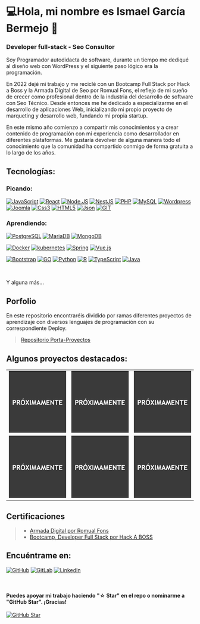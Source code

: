 


# 💻<!--![https://ismaelgb.dev](https://raw.githubusercontent.com/) -->Hola, mi nombre es Ismael García Bermejo 👋
### Developer full-stack - Seo Consultor


Soy Programador autodidacta de software, durante un tiempo me dediqué al diseño web con WordPress y el siguiente paso lógico era la programación.

En 2022 dejé mi trabajo y me reciclé con un Bootcamp Full Stack por Hack a Boss y la Armada Digital de Seo por Romual Fons, el reflejo de mi sueño de crecer como profesional dentro de la industria del desarrollo de software con Seo Técnico.
Desde entonces me he dedicado a especializarme en el desarrollo de aplicaciones Web, inicializando mi propio proyecto de marqueting y desarrollo web, fundando mi propia startup.

En este mismo año comienzo a compartir mis conocimientos y a crear contenido de programación con mi experiencia como desarrollador en diferentes plataformas. Me gustaría devolver de alguna manera todo el conocimiento que la comunidad ha compartido conmigo de forma gratuita a lo largo de los años.

## Tecnologías:
### Picando:
[![JavaScript](https://img.shields.io/badge/JavaScript-F7DF1E?style=for-the-badge&logo=javascript&logoColor=white&labelColor=101010)]()
[![React](https://img.shields.io/badge/React-20232A?style=for-the-badge&logo=react&logoColor=61DAFB&labelColor=101010)]()
[![Node.JS](https://img.shields.io/badge/Node.JS-339933?style=for-the-badge&logo=node.js&logoColor=white&labelColor=101010)]()
[![NestJS](https://img.shields.io/badge/nestjs-%23E0234E.svg?style=for-the-badge&logo=nestjs&logoColor=white&labelColor=101010)]()
[![PHP](https://img.shields.io/badge/PHP-777BB4?style=for-the-badge&logo=php&logoColor=white&labelColor=101010)]()
[![MySQL](https://img.shields.io/badge/MySQL-4479A1?style=for-the-badge&logo=mysql&logoColor=white&labelColor=101010)]()
[![Wordpress](https://img.shields.io/badge/Wordpress-29A7DF?style=for-the-badge&logo=wordpress&logoColor=white&labelColor=101010)]()
[![Joomla](https://img.shields.io/badge/Joomla-D14836?style=for-the-badge&logo=joomla&logoColor=white&labelColor=101010)]()
[![Css3](https://img.shields.io/badge/CSS3-1572B6?style=for-the-badge&logo=css3&logoColor=white&labelColor=101010)]()
[![HTML5](https://img.shields.io/badge/HTML5-E34F26?style=for-the-badge&logo=html5&logoColor=white&labelColor=101010)]()
[![Json](https://img.shields.io/badge/json-5E5C5C?style=for-the-badge&logo=json&logoColor=white&labelColor=101010)]()
[![GIT](https://img.shields.io/badge/GIT-E44C30?style=for-the-badge&logo=git&logoColor=white&labelColor=101010)]()
<!--[![Drupal](https://img.shields.io/badge/Drupal-0678BE?style=for-the-badge&logo=drupal&logoColor=white&labelColor=101010)]()-->
### Aprendiendo:
[![PostgreSQL](https://img.shields.io/badge/PostgreSQL-316192?style=for-the-badge&logo=postgresql&logoColor=white&labelColor=101010)]()
[![MariaDB](https://img.shields.io/badge/MariaDB-003545?style=for-the-badge&logo=mariadb&logoColor=white&labelColor=101010)]()
[![MongoDB](https://img.shields.io/badge/MongoDB-4EA94B?style=for-the-badge&logo=mongodb&logoColor=white&labelColor=101010)]()
<!--[![Microsoft SQL Server](https://img.shields.io/badge/Microsoft%20SQL%20Server-CC2927?style=for-the-badge&logo=microsoft%20sql%20server&logoColor=white&labelColor=101010)]()-->
<!--[![Oracle](https://img.shields.io/badge/Oracle-F80000?style=for-the-badge&logo=Oracle&logoColor=white&labelColor=101010)]()-->
<!--[![Cassandra](https://img.shields.io/badge/Cassandra-1287B1?style=for-the-badge&logo=apache%20cassandra&logoColor=white&labelColor=101010)]()-->
[![Docker](https://img.shields.io/badge/Docker-2CA5E0?style=for-the-badge&logo=docker&logoColor=white&labelColor=101010)]()
[![kubernetes](https://img.shields.io/badge/kubernetes-326ce5.svg?&style=for-the-badge&logo=kubernetes&logoColor=white&labelColor=101010)]()
[![Spring](https://img.shields.io/badge/Spring-6DB33F?style=for-the-badge&logo=spring&logoColor=white&labelColor=101010)]()
[![Vue.js](https://img.shields.io/badge/Vue.js-35495E?style=for-the-badge&logo=vuedotjs&logoColor=4FC08D&labelColor=101010)]()
<!--[![Django](https://img.shields.io/badge/Django-092E20?style=for-the-badge&logo=django&logoColor=green&labelColor=101010)]()
[![Flask](https://img.shields.io/badge/Flask-000001?style=for-the-badge&logo=flask&logoColor=white&labelColor=101010)]()
[![jQuery](https://img.shields.io/badge/jQuery-0769AD?style=for-the-badge&logo=jquery&logoColor=white&labelColor=101010)]()
[![next.js](https://img.shields.io/badge/next.js-0000020?style=for-the-badge&logo=nextdotjs&logoColor=white&labelColor=101010)]()
[![Ruby on Rails](https://img.shields.io/badge/Ruby_on_Rails-CC0000?style=for-the-badge&logo=ruby-on-rails&logoColor=white&labelColor=101010)]()
[![Scala](https://img.shields.io/badge/Scala-DC322F?style=for-the-badge&logo=scala&logoColor=white&labelColor=101010)]()-->
<!--[![Laravel](https://img.shields.io/badge/Laravel-FF2D20?style=for-the-badge&logo=laravel&logoColor=white&labelColor=101010)]()-->
[![Bootstrap](https://img.shields.io/badge/Bootstrap-563D7C?style=for-the-badge&logo=bootstrap&logoColor=white&labelColor=101010)]()
[![GO](https://img.shields.io/badge/Go-00ADD8?style=for-the-badge&logo=go&logoColor=white&labelColor=101010)]()
[![Python](https://img.shields.io/badge/Python-FFD43B?style=for-the-badge&logo=python&logoColor=blue&labelColor=101010)]()
[![R](https://img.shields.io/badge/R-276DC3?style=for-the-badge&logo=r&logoColor=white&labelColor=101010)]()
[![TypeScript](https://img.shields.io/badge/TypeScript-007ACC?style=for-the-badge&logo=typescript&logoColor=white&labelColor=101010)]()
[![Java](https://img.shields.io/badge/Java-007396?style=for-the-badge&logo=java&logoColor=white&labelColor=101010)]()
<!--[![.Net](https://img.shields.io/badge/.NET-512BD4?style=for-the-badge&logo=dotnet&logoColor=white&labelColor=101010)]()
[![Dart](https://img.shields.io/badge/Dart-0175C2?style=for-the-badge&logo=dart&logoColor=white&labelColor=101010)]()
[![C](https://img.shields.io/badge/C-00599C?style=for-the-badge&logo=c&logoColor=white&labelColor=101010)]()
[![C#](https://img.shields.io/badge/C%23-239120?style=for-the-badge&logo=c-sharp&logoColor=white&labelColor=101010)]()
[![C++](https://img.shields.io/badge/C%2B%2B-00599C?style=for-the-badge&logo=c%2B%2B&logoColor=white&labelColor=101010)]()
[![Angular](https://img.shields.io/badge/Angular-DD0031?style=for-the-badge&logo=angular&logoColor=white&labelColor=101010)]()
[![AngularJS](https://img.shields.io/badge/AngularJS-E23237?style=for-the-badge&logo=angularjs&logoColor=white&labelColor=101010)]()
[![Deno](https://img.shields.io/badge/Deno-464647?style=for-the-badge&logo=deno&logoColor=white&labelColor=101010)]()-->
</br>

Y alguna más...

## Porfolio

En este repositorio encontraréis dividido por ramas diferentes proyectos de aprendizaje con diversos lenguajes de programación con su correspondiente Deploy.
</br>
> [Repositorio Porta-Proyectos](https://github.com/IsmaelGB86/Porta-Proyectos)

## Algunos proyectos destacados:

<table style="width:100%">
<tr>
<td>
<a href="Proyecto1">
<img src="./proximamente.png">
</a>
</td>
<td>
<a href="Proyecto2">
<img src="./proximamente.png">
</a>
</td>
<td>
<a href="Proyecto3">
<img src="./proximamente.png">
</a>
</td>
</tr>
<tr>
<td>
<a href="Proyecto4">
<img src="./proximamente.png">
</a>
</td>
<td>
<a href="Proyecto5">
<img src="./proximamente.png">
</a>
</td>
<td>
<a href="Proyecto6">
<img src="./proximamente.png">
</a>
</td>
</tr>
</table>

## Certificaciones
> - [Armada Digital por Romual Fons](https://www.linkedin.com/in/ismael-garc%C3%ADa-bermejo/)
> - [Bootcamp, Developer Full Stack por Hack A BOSS](https://www.linkedin.com/in/ismael-garc%C3%ADa-bermejo/)



## Encuéntrame en:
[![GitHub](https://img.shields.io/badge/GitHub-100000?style=for-the-badge&logo=github&logoColor=white&labelColor=101010)](https://github.com/IsmaelGB86)
[![GitLab](https://img.shields.io/badge/GitLab-330F63?style=for-the-badge&logo=gitlab&logoColor=white&labelColor=101010)](https://gitlab.com/IsmaelGB86)
[![LinkedIn](https://img.shields.io/badge/LinkedIn-0077B5?style=for-the-badge&logo=linkedin&logoColor=white&labelColor=101010)](https://www.linkedin.com/in/ismaelgb-fullstack/)
</br>


<!--[![Numpy](https://img.shields.io/badge/Numpy-777BB4?style=for-the-badge&logo=numpy&logoColor=white&labelColor=101010)]()
[![Kotlin](https://img.shields.io/badge/Kotlin-0095D5?style=for-the-badge&logo=kotlin&logoColor=white&labelColor=101010)]()
[![Pandas](https://img.shields.io/badge/Pandas-2C2D72?style=for-the-badge&logo=pandas&logoColor=white&labelColor=101010)]()
[![Solidity](https://img.shields.io/badge/Solidity-e6e6e6?style=for-the-badge&logo=solidity&logoColor=black&labelColor=101010)]()
[![Swift](https://img.shields.io/badge/Swift-FA7343?style=for-the-badge&logo=swift&logoColor=white&labelColor=101010)]()
[![TensorFlow](https://img.shields.io/badge/TensorFlow-FF6F00?style=for-the-badge&logo=TensorFlow&logoColor=white&labelColor=101010)]()
[![Xamarin](https://img.shields.io/badge/Xamarin-3498DB?style=for-the-badge&logo=xamarin&logoColor=white&labelColor=101010)]()
[![Flutter](https://img.shields.io/badge/Flutter-02569B?style=for-the-badge&logo=flutter&logoColor=white&labelColor=101010)]()
[![VirtualBox](https://img.shields.io/badge/VirtualBox-21416b?style=for-the-badge&logo=VirtualBox&logoColor=white&labelColor=101010)]()
[![VMware](https://img.shields.io/badge/VMware-231f20?style=for-the-badge&logo=VMware&logoColor=white&labelColor=101010)]()
[![Apple](https://img.shields.io/badge/iOS-999999?style=for-the-badge&logo=apple&logoColor=white&labelColor=101010)]()
[![Swift](https://img.shields.io/badge/Swift-FA7343?style=for-the-badge&logo=swift&logoColor=white&labelColor=101010)]()
[![Xcode](https://img.shields.io/badge/Xcode-1575F9?style=for-the-badge&logo=xcode&logoColor=white&labelColor=101010)]()-->
</br>

<!--[![AWS](https://img.shields.io/badge/AWS-232F3E?style=for-the-badge&logo=amazon-aws&logoColor=white&labelColor=101010)]()
[![Google_Cloud](https://img.shields.io/badge/Google_Cloud-4285F4?style=for-the-badge&logo=googlecloud&logoColor=white&labelColor=101010)]()
</br>
[![Firebase](https://img.shields.io/badge/Firebase-FFCA28?style=for-the-badge&logo=firebase&logoColor=white&labelColor=101010)]()

</br>-->



#### Puedes apoyar mi trabajo haciendo "☆ Star" en el repo o nominarme a "GitHub Star". ¡Gracias!

[![GitHub Star](https://img.shields.io/badge/GitHub-Nominar_a_star-yellow?style=for-the-badge&logo=github&logoColor=white&labelColor=101010)](https://stars.github.com/nominate/)



